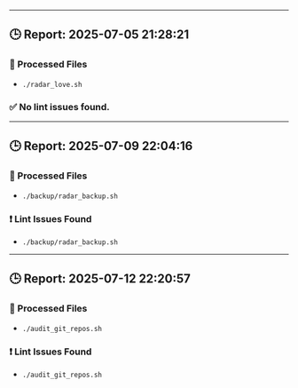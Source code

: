 
---
## 🕒 Report: 2025-07-05 21:28:21

### 📂 Processed Files
- `./radar_love.sh`

### ✅ No lint issues found.

---
## 🕒 Report: 2025-07-09 22:04:16

### 📂 Processed Files
- `./backup/radar_backup.sh`

### ❗ Lint Issues Found
- `./backup/radar_backup.sh`

---
## 🕒 Report: 2025-07-12 22:20:57

### 📂 Processed Files
- `./audit_git_repos.sh`

### ❗ Lint Issues Found
- `./audit_git_repos.sh`
